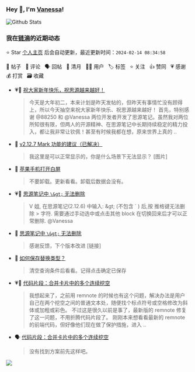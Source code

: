 ### Hey 👋, I'm [Vanessa](http://vanessa.b3log.org/)!

![Github Stats](https://github-readme-stats.vercel.app/api?username=Vanessa219&show_icons=true)

<!--events start -->

### 我在[链滴](https://ld246.com)的近期动态

⭐️ Star [个人主页](https://github.com/Vanessa219/Vanessa219) 后会自动更新，最近更新时间：`2024-02-14 08:34:58`

📝 帖子 &nbsp; 💬 评论 &nbsp; 🗣 回帖 &nbsp; 🌙 清月 &nbsp; 👨‍💻 用户 &nbsp; 🏷️ 标签 &nbsp; ⭐️ 关注 &nbsp; 👍 赞同 &nbsp; 💗 感谢 &nbsp; 💰 打赏 &nbsp; 🗃 收藏

* 💗📝 [祝大家新年快乐，祝思源越来越好！](https://ld246.com/article/1707632134415)

  > 今天是大年初二，本来计划是昨天发帖的，但昨天有事情忙没有顾得上，所以今天抽空来祝大家新年快乐、祝思源越来越好！ 首先，特别感谢 @88250 和 @Vanessa 两位开发者开发了思源笔记。虽然我对两位所知很有限，但两人的开源精神、在思源笔记中长期持续稳定的精力投入，都让我非常让钦佩！甚至有时候我都在想，原来世界上真的 ..
* 💬 [v2.12.7 Mark 功能的建议（已解决）](https://ld246.com/article/1707318230687/comment/1707318826815#comments)

  > 我这里是可以正常显示的，你是什么场景下无法显示？ [图片]
* 💬 [苹果手机打开白屏](https://ld246.com/article/1707269178095/comment/1707282375546#comments)

  > 不要卸载。更新看看。卸载后数据会没有。
* 💗📝 [思源笔记中 `\&gt;` 无法删除](https://ld246.com/article/1707193936297)

  > V 姐, 在思源笔记(2.12.6) 中输入: \&gt; (不包含 ` ) 后,按 推格键无法删除 &gt; 字符. 需要通过手动选中或点击其他 block 在切换回来后才可以正常删除. @Vanessa
* 💬 [思源笔记中 `\&gt;` 无法删除](https://ld246.com/article/1707193936297/comment/1707227255611#comments)

  > 感谢反馈，下个版本改进 [链接]
* 💬 [如何保存替换类型？](https://ld246.com/article/1707118099077/comment/1707127852034#comments)

  > 清空查询条件后看看。记得点击确定已保存
* 💗💬 [代码片段：合并卡片中的多个连续挖空](https://ld246.com/article/1707068293972/comment/1707107109686#comments)

  > 我想起来了，之前用 remnote 的时候也有这个问题，解决办法是用户自己在两个挖空之间的普通文本处，随便找个标点符号或空格修改为斜体或加粗或彩色。 不过这是很久以前是事了，最新版的 remnote 修复了这一问题，不用折腾代码片段了。 刚刚本来想看看最新的 remnote 的前端代码，但好像他们现在做了保护措施，进入 ..
* 🗣 [代码片段：合并卡片中的多个连续挖空](https://ld246.com/article/1707068293972/comment/1707107109686#comments)

  > 没有找到方案前先这样吧。


<!--events end -->

<a title="Hits" target="_blank" href="https://github.com/Vanessa219/Vanessa219"><img src="https://hits.b3log.org/Vanessa219/Vanessa219.svg"></a>
